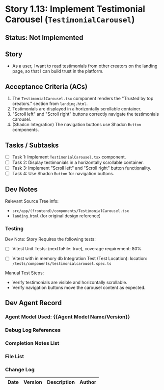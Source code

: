 # Story 1.13: Implement Testimonial Carousel (`TestimonialCarousel`)

## Status: Not Implemented

## Story

- As a user, I want to read testimonials from other creators on the landing page, so that I can build trust in the platform.

## Acceptance Criteria (ACs)

1.  The `TestimonialCarousel.tsx` component renders the "Trusted by top creators." section from `landing.html`.
2.  Testimonials are displayed in a horizontally scrollable container.
3.  "Scroll left" and "Scroll right" buttons correctly navigate the testimonials carousel.
4.  (Shadcn Integration) The navigation buttons use Shadcn `Button` components.

## Tasks / Subtasks

- [ ] Task 1: Implement `TestimonialCarousel.tsx` component.
- [ ] Task 2: Display testimonials in a horizontally scrollable container.
- [ ] Task 3: Implement "Scroll left" and "Scroll right" button functionality.
- [ ] Task 4: Use Shadcn `Button` for navigation buttons.

## Dev Notes

Relevant Source Tree info:
- `src/app/(frontend)/components/TestimonialCarousel.tsx`
- `landing.html` (for original design reference)

### Testing

Dev Note: Story Requires the following tests:

- [ ] Vitest Unit Tests: (nextToFile: true), coverage requirement: 80%
- [ ] Vitest with in memory db Integration Test (Test Location): location: `/tests/components/testimonialcarousel.spec.ts`


Manual Test Steps:
- Verify testimonials are visible and horizontally scrollable.
- Verify navigation buttons move the carousel content as expected.

## Dev Agent Record

### Agent Model Used: {{Agent Model Name/Version}}

### Debug Log References

### Completion Notes List

### File List

### Change Log

| Date | Version | Description | Author |
| :--- | :------ | :---------- | :----- |
